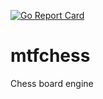 
[![Go Report Card](https://goreportcard.com/badge/github.com/mtfelian/mtfchess)](https://goreportcard.com/report/github.com/mtfelian/mtfchess)

# mtfchess
Chess board engine

